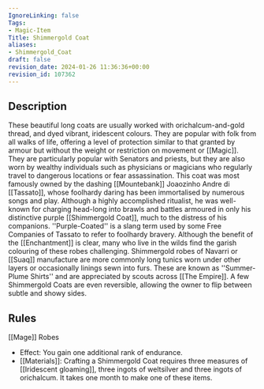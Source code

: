 ```yaml
---
IgnoreLinking: false
Tags:
- Magic-Item
Title: Shimmergold Coat
aliases:
- Shimmergold_Coat
draft: false
revision_date: 2024-01-26 11:36:36+00:00
revision_id: 107362
---
```


## Description
These beautiful long coats are usually worked with orichalcum-and-gold thread, and dyed vibrant, iridescent colours. They are popular with folk from all walks of life, offering a level of protection similar to that granted by armour but without the weight or restriction on movement or [[Magic]]. They are particularly popular with Senators and priests, but they are also worn by wealthy individuals such as physicians or magicians who regularly travel to dangerous locations or fear assassination.
This coat was most famously owned by the dashing [[Mountebank]] Joaozinho Andre di [[Tassato]], whose foolhardy daring has been immortalised by numerous songs and play. Although a highly accomplished ritualist, he was well-known for charging head-long into brawls and battles armoured in only his distinctive purple [[Shimmergold Coat]], much to the distress of his companions. ''Purple-Coated'' is a slang term used by some Free Companies of Tassato to refer to foolhardy bravery.
Although the benefit of the [[Enchantment]] is clear, many who live in the wilds find the garish colouring of these robes challenging. Shimmergold robes of Navarri or [[Suaq]] manufacture are more commonly long tunics worn under other layers or occasionally linings sewn into furs. These are known as ''Summer-Plume Shirts'' and are appreciated by scouts across [[The Empire]]. A few Shimmergold Coats are even reversible, allowing the owner to flip between subtle and showy sides.
## Rules
[[Mage]] Robes
* Effect: You gain one additional rank of endurance.
* [[Materials]]: Crafting a Shimmergold Coat requires three measures of [[Iridescent gloaming]], three ingots of weltsilver and three ingots of orichalcum. It takes one month to make one of these items.